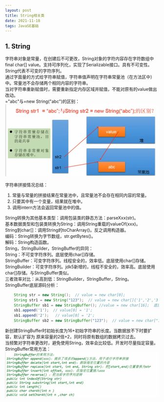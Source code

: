 ```yaml
---
layout: post
title: String相关类
date: 2021-11-18
tags: JavaSE基础
---
```

## 1. String
字符串对象是常量，在创建后不可更改，String对象的字符内容存在字符数组中final char[] value。支持可序列化，实现了Serializable接口。具有不可变性。String代表不可变的字符序列。  
通过字面量的方式给字符串赋值，字符串值声明在字符串常量池（在方法区中）中。常量池不会存储两个相同内容的字符串。  
当对字符串重新赋值时，需要重新指定内存区域并赋值，不能对原有的value做出改动。  
="abc"与=new String("abc")的区别：
![](/images/JavaSE/33.png)

字符串拼接情况总结：
1. 常量与常量的拼接结果在常量池中，且常量池不会存在相同内容的常量。
2. 只要其中有一个变量，结果就在堆中。
3. 调用intern方法会返回常量池中的值。

String转换为其他基本类型：调用包装类的静态方法：parseXxx(str)。  
基本数据类型和包装类转换为String：调用String重载的valueOf(xxx)。  
String到char[]：调用String的toCharArray()。反之调用构造器。  
编码：String转换为字节数组，str.getBytes()。  
解码：String构造函数。  
String，StringBuilder，StringBuffer的异同：  
String：不可变字符序列。底层使用char[]存储。  
StringBuffer：可变字符序列。线程安全的，效率低。底层使用char[]存储。  
StringBuilder：可变字符序列。jdk5新增的，线程不安全的，效率高。底层使用char[]存储。与StringBuffer类似。  
三者效率对比：从高到低：StringBuilder，StringBuffer，String。  
StringBuffer底层源码分析：

```java
    String str = new String();  // value = new char[0];
    String str1 = new String("123");  // value = new char[]{'1','2','3'};
    StringBuffer sb1 = new StringBuffer(); //value = new char[16];  底层创建了一个长度为16的字符数组
    sb1.append('1');  // value[0] = '1';
    sb1.append('2');   // value[0] = '2';
    StringBuffer sb2 = new StringBuffer("123");  // value = new char["123".length()+16];
```

新创建StringBuffer时初始长度为16+初始字符串的长度。当数据放不下时要扩容，默认扩容为 原来容量的2倍+2，同时将原有数组的数据拷贝过去。  
当频繁对字符串更改时，避免使用String，效率会比较低。开发时尽量指定容量。  
StringBuffer常用方法：
![](/images/JavaSE/34.png)



